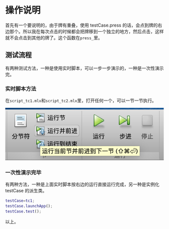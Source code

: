 # 操作说明

首先有一个要说明的，由于牌有重叠，使用 testCase.press 的话，会点到牌的右边那个。所以我在每次点击的时候都会把牌移到一个独立的地方，然后点击，这样就不会点击到其他的牌了。这个函数在`press_`里。

## 测试流程

有两种测试方法，一种是使用实时脚本，可以一步一步演示的，一种是一次性演示完。

### 实时脚本方法

在`script_tc1.mlx`和`script_tc2.mlx`里，打开任何一个，可以一节一节执行。

![image-20190602201738190](assets/image-20190602201738190.png)

### 一次性演示完毕 

有两种方法，一种是上面实时脚本按右边的运行直接运行完成，另一种是实例化 testCase 的派生类。

```matlab
testCase=tc1;
testCase.launchApp();
testCase.test();
```



以上。